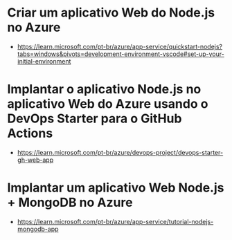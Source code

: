 # Criar um aplicativo Web do Node.js no Azure
- https://learn.microsoft.com/pt-br/azure/app-service/quickstart-nodejs?tabs=windows&pivots=development-environment-vscode#set-up-your-initial-environment
# Implantar o aplicativo Node.js no aplicativo Web do Azure usando o DevOps Starter para o GitHub Actions
- https://learn.microsoft.com/pt-br/azure/devops-project/devops-starter-gh-web-app
# Implantar um aplicativo Web Node.js + MongoDB no Azure
- https://learn.microsoft.com/pt-br/azure/app-service/tutorial-nodejs-mongodb-app
